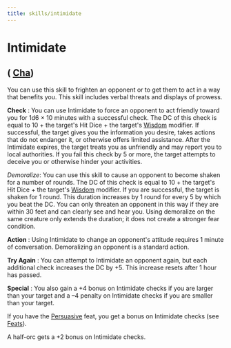 ```yaml
---
title: skills/intimidate
---
```

# Intimidate

## ( [Cha](../gettingStarted.md#_charisma-new))

You can use this skill to frighten an opponent or to get them to act in a way that benefits you. This skill includes verbal threats and displays of prowess.

**Check** : You can use Intimidate to force an opponent to act friendly toward you for 1d6 × 10 minutes with a successful check. The DC of this check is equal to 10 + the target's Hit Dice + the target's [Wisdom](../gettingStarted.md#_wisdom) modifier. If successful, the target gives you the information you desire, takes actions that do not endanger it, or otherwise offers limited assistance. After the Intimidate expires, the target treats you as unfriendly and may report you to local authorities. If you fail this check by 5 or more, the target attempts to deceive you or otherwise hinder your activities.

_Demoralize_: You can use this skill to cause an opponent to become shaken for a number of rounds. The DC of this check is equal to 10 + the target's Hit Dice + the target's [Wisdom](../gettingStarted.md#_wisdom) modifier. If you are successful, the target is shaken for 1 round. This duration increases by 1 round for every 5 by which you beat the DC. You can only threaten an opponent in this way if they are within 30 feet and can clearly see and hear you. Using demoralize on the same creature only extends the duration; it does not create a stronger fear condition.

**Action** : Using Intimidate to change an opponent's attitude requires 1 minute of conversation. Demoralizing an opponent is a standard action.

**Try Again** : You can attempt to Intimidate an opponent again, but each additional check increases the DC by +5. This increase resets after 1 hour has passed.

**Special** : You also gain a +4 bonus on Intimidate checks if you are larger than your target and a –4 penalty on Intimidate checks if you are smaller than your target.

If you have the [Persuasive](../feats.md#_persuasive) feat, you get a bonus on Intimidate checks (see [Feats](../feats.md)).

A half-orc gets a +2 bonus on Intimidate checks.

